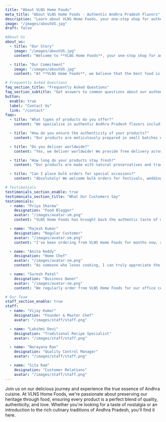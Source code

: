 ```yaml
---
title: "About VLNS Home Foods"
meta_title: "About VLNS Home Foods - Authentic Andhra Pradesh Flavors"
description: "Learn about VLNS Home Foods, your one-stop shop for authentic Andhra Pradesh flavors. Family-run business bringing you homemade sweets, savory snacks, and spicy pickles."
image: "/images/aboutUS.jpg"
draft: false

#About Us
about_us:
  - title: "Our Story"
    image: "/images/aboutUS.jpg"
    content: "Welcome to **VLNS Home Foods**, your one-stop shop for authentic Andhra Pradesh flavors. We're a family-run business dedicated to bringing you the timeless tastes of homemade sweets, savory snacks, and spicy pickles, crafted with love and tradition. <br/><br/> Our journey began in 2025 with a simple goal: to share the rich culinary heritage of Andhra Pradesh with the world. We understand that in today's fast-paced world, it's not always easy to find the time to prepare these traditional delicacies at home. That's why we do it for you, ensuring every product tastes just like it came from a grandmother's kitchen."

  - title: "Our Commitment"
    image: "/images/aboutUS.jpg"
    content: "At **VLNS Home Foods**, we believe that the best food is made with care, using the freshest ingredients and recipes passed down through generations. Our products are meticulously prepared in small batches to guarantee exceptional quality and flavor. <br/><br/> We source our ingredients locally, supporting our community and ensuring you get the best of what our land has to offer. From the piquant tang of our authentic pickles to the melt-in-your-mouth sweetness of our traditional sweets, every bite is a celebration of our culture and a taste of home."

# Frequently Asked Questions
faq_section_title: "Frequently Asked Questions"
faq_section_subtitle: "Get answers to common questions about our authentic Andhra Pradesh food products, delivery, and ordering process."
button:
  enable: true
  label: "Contact Us"
  link: "/contact"
faqs:
  - title: "What types of products do you offer?"
    content: "We specialize in authentic Andhra Pradesh flavors including homemade sweets, savory snacks, spicy pickles, crispy hots, and traditional delicacies. Each product is prepared using time-honored recipes and locally sourced ingredients."

  - title: "How do you ensure the authenticity of your products?"
    content: "Our products are meticulously prepared in small batches using recipes passed down through generations. We source ingredients locally and maintain traditional cooking methods to preserve the authentic taste of Andhra Pradesh cuisine."

  - title: "Do you deliver worldwide?"
    content: "Yes, we deliver worldwide! We provide free delivery across India for all orders. For international orders, shipping charges apply. We use reliable packaging to ensure your food items reach you fresh and in perfect condition, maintaining the authentic flavors you love."

  - title: "How long do your products stay fresh?"
    content: "Our products are made with natural preservatives and traditional methods. Most items have a shelf life of 2-4 weeks when stored properly. We provide detailed storage instructions with each order."

  - title: "Can I place bulk orders for special occasions?"
    content: "Absolutely! We welcome bulk orders for festivals, weddings, and special occasions. Contact us directly to discuss your requirements and we'll ensure you get the best quality products for your celebration."

# Testimonials
testimonials_section_enable: true
testimonials_section_title: "What Our Customers Say"
testimonials:
  - name: "Priya Sharma"
    designation: "Food Blogger"
    avatar: "/images/avatar-sm.png"
    content: "VLNS Home Foods has brought back the authentic taste of my childhood! Their pickles and sweets are exactly like what my grandmother used to make. The quality is exceptional and the flavors are truly traditional Andhra Pradesh cuisine."

  - name: "Rajesh Kumar"
    designation: "Regular Customer"
    avatar: "/images/avatar-sm.png"
    content: "I've been ordering from VLNS Home Foods for months now, and I'm never disappointed. Their products are fresh, authentic, and delivered with care. The packaging ensures everything reaches me in perfect condition."

  - name: "Anita Reddy"
    designation: "Home Chef"
    avatar: "/images/avatar-sm.png"
    content: "As someone who loves cooking, I can truly appreciate the quality and authenticity of VLNS Home Foods products. They use traditional methods and the best ingredients. It's like having a piece of Andhra Pradesh in my kitchen."

  - name: "Suresh Patel"
    designation: "Business Owner"
    avatar: "/images/avatar-sm.png"
    content: "We regularly order from VLNS Home Foods for our office celebrations. Their sweets and snacks are always a hit with our team. The taste is consistently excellent and the service is reliable."

# Our Team
staff_section_enable: true
staff:
  - name: "Vijay Kumar"
    designation: "Founder & Master Chef"
    avatar: "/images/staff/staff.png"

  - name: "Lakshmi Devi"
    designation: "Traditional Recipe Specialist"
    avatar: "/images/staff/staff.png"

  - name: "Narayana Rao"
    designation: "Quality Control Manager"
    avatar: "/images/staff/staff.png"

  - name: "Sita Ram"
    designation: "Customer Relations"
    avatar: "/images/staff/staff.png"
---
```


Join us on our delicious journey and experience the true essence of Andhra cuisine. At VLNS Home Foods, we're passionate about preserving our heritage through food, ensuring every product is a perfect blend of quality, authenticity, and love. Whether you're looking for a taste of nostalgia or an introduction to the rich culinary traditions of Andhra Pradesh, you'll find it here.
